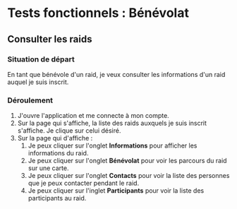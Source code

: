 # Tests fonctionnels : Bénévolat

## Consulter les raids

### Situation de départ

En tant que bénévole d'un raid, je veux consulter les informations d'un raid auquel je suis inscrit.

### Déroulement

1. J'ouvre l'application et me connecte à mon compte.
2. Sur la page qui s'affiche, la liste des raids auxquels je suis inscrit s'affiche. Je clique sur celui désiré.
3. Sur la page qui d'affiche :
    1. Je peux cliquer sur l'onglet **Informations** pour afficher les informations du raid.
    2. Je peux cliquer sur l'onglet **Bénévolat** pour voir les parcours du raid sur une carte.
    3. Je peux cliquer sur l'onglet **Contacts** pour voir la liste des personnes que je peux contacter pendant le raid.
	4. Je peux cliquer sur l'inglet **Participants** pour voir la liste des participants au raid.